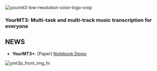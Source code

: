 ![yourmt3-low-resolution-color-logo-crop](https://user-images.githubusercontent.com/26891722/204390355-001877a1-d019-46d7-a33c-d3a3adc0743c.png)
### YourMT3: Multi-task and multi-track music transcription for everyone

## NEWS
- **YourMT3+**: [Paper] [Notebook Demo](https://colab.research.google.com/drive/1AgOVEBfZknDkjmSRA7leoa81a2vrnhBG?usp=sharing)

![ymt3p_front_img_hi](https://github.com/mimbres/YourMT3/assets/26891722/2e152609-5131-4787-8422-8c4a8877fee1)

